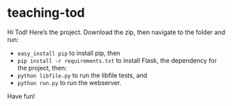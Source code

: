 # teaching-tod

Hi Tod! Here’s the project. Download the zip, then navigate to the folder and run:

* `easy_install pip` to install pip, then
* `pip install -r requirements.txt` to install Flask, the dependency for the project, then:
* `python libfile.py` to run the libfile tests, and
* `python run.py` to run the webserver.

Have fun!

